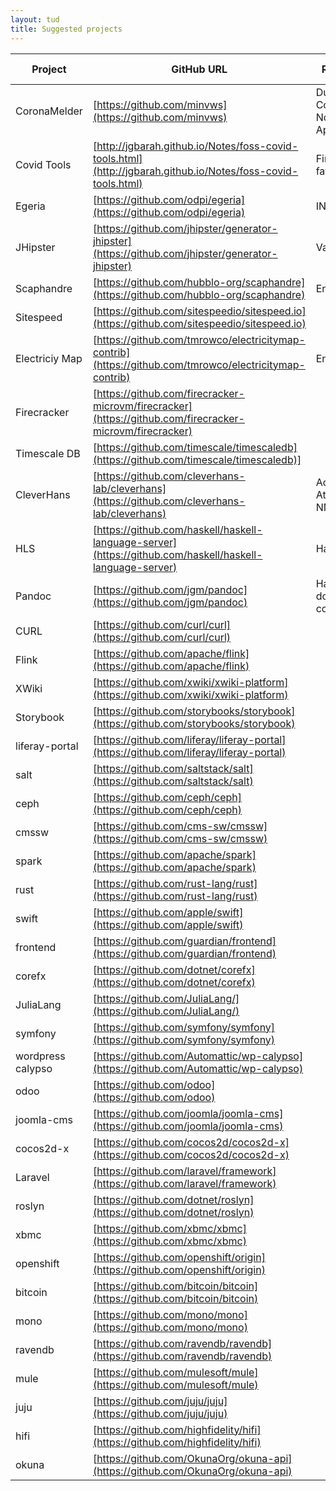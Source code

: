 ```yaml
---
layout: tud
title: Suggested projects
---
```



| Project | GitHub URL | Remarks | Proposed by |
|--|--|--|--|
| CoronaMelder | [https://github.com/minvws](https://github.com/minvws) | Dutch Covid19 Notification App | Arie van Deursen
| Covid Tools | [http://jgbarah.github.io/Notes/foss-covid-tools.html](http://jgbarah.github.io/Notes/foss-covid-tools.html) | Find your favorite | Arie van Deursen
| Egeria | [https://github.com/odpi/egeria](https://github.com/odpi/egeria) | ING | Arie van Deursen
| JHipster | [https://github.com/jhipster/generator-jhipster](https://github.com/jhipster/generator-jhipster) | Variability | Xavier Devroey
| Scaphandre | [https://github.com/hubblo-org/scaphandre](https://github.com/hubblo-org/scaphandre) | Energy | Luís Cruz
| Sitespeed | [https://github.com/sitespeedio/sitespeed.io](https://github.com/sitespeedio/sitespeed.io) | | Luís Cruz
| Electriciy Map | [https://github.com/tmrowco/electricitymap-contrib](https://github.com/tmrowco/electricitymap-contrib) | Energy | Luís Cruz |
| Firecracker | [https://github.com/firecracker-microvm/firecracker](https://github.com/firecracker-microvm/firecracker) | | Luís Cruz | 
| Timescale DB | [https://github.com/timescale/timescaledb](https://github.com/timescale/timescaledb)] | | Luís Cruz
| CleverHans |  [https://github.com/cleverhans-lab/cleverhans](https://github.com/cleverhans-lab/cleverhans) | Adversarial Attacks on NNs | Leonhard Applis
| HLS | [https://github.com/haskell/haskell-language-server](https://github.com/haskell/haskell-language-server) |  Haskell IDE | Leonhard Applis
| Pandoc | [https://github.com/jgm/pandoc](https://github.com/jgm/pandoc) | Haskell document converter | Leonhard Applis
| CURL | [https://github.com/curl/curl](https://github.com/curl/curl) |
| Flink | [https://github.com/apache/flink](https://github.com/apache/flink) |
| XWiki | [https://github.com/xwiki/xwiki-platform](https://github.com/xwiki/xwiki-platform) |
| Storybook | [https://github.com/storybooks/storybook](https://github.com/storybooks/storybook) |
| liferay-portal | [https://github.com/liferay/liferay-portal](https://github.com/liferay/liferay-portal) |
| salt | [https://github.com/saltstack/salt](https://github.com/saltstack/salt) |
| ceph | [https://github.com/ceph/ceph](https://github.com/ceph/ceph) |
| cmssw | [https://github.com/cms-sw/cmssw](https://github.com/cms-sw/cmssw) |
| spark | [https://github.com/apache/spark](https://github.com/apache/spark) |
| rust | [https://github.com/rust-lang/rust](https://github.com/rust-lang/rust) |
| swift | [https://github.com/apple/swift](https://github.com/apple/swift) |
| frontend | [https://github.com/guardian/frontend](https://github.com/guardian/frontend) |
| corefx | [https://github.com/dotnet/corefx](https://github.com/dotnet/corefx) |
| JuliaLang | [https://github.com/JuliaLang/](https://github.com/JuliaLang/) |
| symfony | [https://github.com/symfony/symfony](https://github.com/symfony/symfony) |
| wordpress calypso | [https://github.com/Automattic/wp-calypso](https://github.com/Automattic/wp-calypso) |
| odoo | [https://github.com/odoo](https://github.com/odoo)  |
| joomla-cms | [https://github.com/joomla/joomla-cms](https://github.com/joomla/joomla-cms) |
| cocos2d-x | [https://github.com/cocos2d/cocos2d-x](https://github.com/cocos2d/cocos2d-x) |
| Laravel | [https://github.com/laravel/framework](https://github.com/laravel/framework) |
| roslyn | [https://github.com/dotnet/roslyn](https://github.com/dotnet/roslyn) |
| xbmc | [https://github.com/xbmc/xbmc](https://github.com/xbmc/xbmc) |
| openshift | [https://github.com/openshift/origin](https://github.com/openshift/origin) |
| bitcoin | [https://github.com/bitcoin/bitcoin](https://github.com/bitcoin/bitcoin) |
| mono | [https://github.com/mono/mono](https://github.com/mono/mono) |
| ravendb | [https://github.com/ravendb/ravendb](https://github.com/ravendb/ravendb) |
| mule | [https://github.com/mulesoft/mule](https://github.com/mulesoft/mule) |
| juju | [https://github.com/juju/juju](https://github.com/juju/juju) |
| hifi | [https://github.com/highfidelity/hifi](https://github.com/highfidelity/hifi) |
| okuna | [https://github.com/OkunaOrg/okuna-api](https://github.com/OkunaOrg/okuna-api) |
